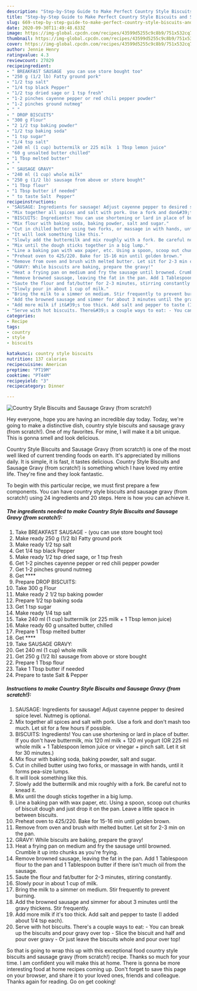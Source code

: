 ```yaml
---
description: "Step-by-Step Guide to Make Perfect Country Style Biscuits and Sausage Gravy (from scratch!)"
title: "Step-by-Step Guide to Make Perfect Country Style Biscuits and Sausage Gravy (from scratch!)"
slug: 669-step-by-step-guide-to-make-perfect-country-style-biscuits-and-sausage-gravy-from-scratch
date: 2020-09-30T11:49:48.633Z
image: https://img-global.cpcdn.com/recipes/43599d5255c9c8b9/751x532cq70/country-style-biscuits-and-sausage-gravy-from-scratch-recipe-main-photo.jpg
thumbnail: https://img-global.cpcdn.com/recipes/43599d5255c9c8b9/751x532cq70/country-style-biscuits-and-sausage-gravy-from-scratch-recipe-main-photo.jpg
cover: https://img-global.cpcdn.com/recipes/43599d5255c9c8b9/751x532cq70/country-style-biscuits-and-sausage-gravy-from-scratch-recipe-main-photo.jpg
author: Jennie Henry
ratingvalue: 4.3
reviewcount: 27829
recipeingredient:
- " BREAKFAST SAUSAGE  you can use store bought too"
- "250 g (1/2 lb) Fatty ground pork"
- "1/2 tsp salt"
- "1/4 tsp black Pepper"
- "1/2 tsp dried sage or 1 tsp fresh"
- "1-2 pinches cayenne pepper or red chili pepper powder"
- "1-2 pinches ground nutmeg"
- " "
- " DROP BISCUITS"
- "300 g Flour"
- "2 1/2 tsp baking powder"
- "1/2 tsp baking soda"
- "1 tsp sugar"
- "1/4 tsp salt"
- "240 ml (1 cup) buttermilk or 225 milk  1 Tbsp lemon juice"
- "60 g unsalted butter chilled"
- "1 Tbsp melted butter"
- " "
- " SAUSAGE GRAVY"
- "240 ml (1 cup) whole milk"
- "250 g (1/2 lb) sausage from above or store bought"
- "1 Tbsp flour"
- "1 Tbsp butter if needed"
- " to taste Salt  Pepper"
recipeinstructions:
- "SAUSAGE: Ingredients for sausage! Adjust cayenne pepper to desired spice level. Nutmeg is optional."
- "Mix together all spices and salt with pork. Use a fork and don&#39;t mash too much. Let sit for a few hours if possible."
- "BISCUITS: Ingredients! You can use shortening or lard in place of butter. If you don&#39;t have buttermilk, mix 120 ml milk + 120 ml yogurt (OR 225 ml whole milk + 1 Tablespoon lemon juice or vinegar + pinch salt. Let it sit for 30 minutes.)"
- "Mix flour with baking soda, baking powder, salt and sugar."
- "Cut in chilled butter using two forks, or massage in with hands, until it forms pea-size lumps."
- "It will look something like this."
- "Slowly add the buttermilk and mix roughly with a fork. Be careful not to knead it."
- "Mix until the dough sticks together in a big lump."
- "Line a baking pan with wax paper, etc. Using a spoon, scoop out chunks of biscuit dough and just drop it on the pan. Leave a little space in between biscuits."
- "Preheat oven to 425/220. Bake for 15-16 min until golden brown."
- "Remove from oven and brush with melted butter. Let sit for 2-3 min on the pan."
- "GRAVY: While biscuits are baking, prepare the gravy!"
- "Heat a frying pan on medium and fry the sausage until browned. Crumble it up into chunks as you&#39;re frying."
- "Remove browned sausage, leaving the fat in the pan. Add 1 Tablespoon flour to the pan and 1 Tablespoon butter if there isn&#39;t much oil from the sausage."
- "Saute the flour and fat/butter for 2-3 minutes, stirring constantly."
- "Slowly pour in about 1 cup of milk."
- "Bring the milk to a simmer on medium. Stir frequently to prevent burning."
- "Add the browned sausage and simmer for about 3 minutes until the gravy thickens. Stir frequently."
- "Add more milk if it&#39;s too thick. Add salt and pepper to taste (I added about 1/4 tsp each)."
- "Serve with hot biscuits. There&#39;s a couple ways to eat: - You can break up the biscuits and pour gravy over top - Slice the biscuit and half and pour over gravy - Or just leave the biscuits whole and pour over top!"
categories:
- Recipe
tags:
- country
- style
- biscuits

katakunci: country style biscuits 
nutrition: 137 calories
recipecuisine: American
preptime: "PT19M"
cooktime: "PT44M"
recipeyield: "3"
recipecategory: Dinner

---
```



![Country Style Biscuits and Sausage Gravy (from scratch!)](https://img-global.cpcdn.com/recipes/43599d5255c9c8b9/751x532cq70/country-style-biscuits-and-sausage-gravy-from-scratch-recipe-main-photo.jpg)

Hey everyone, hope you are having an incredible day today. Today, we're going to make a distinctive dish, country style biscuits and sausage gravy (from scratch!). One of my favorites. For mine, I will make it a bit unique. This is gonna smell and look delicious.

Country Style Biscuits and Sausage Gravy (from scratch!) is one of the most well liked of current trending foods on earth. It's appreciated by millions daily. It is simple, it is fast, it tastes delicious. Country Style Biscuits and Sausage Gravy (from scratch!) is something which I have loved my entire life. They're fine and they look fantastic.




To begin with this particular recipe, we must first prepare a few components. You can have country style biscuits and sausage gravy (from scratch!) using 24 ingredients and 20 steps. Here is how you can achieve it.

<!--inarticleads1-->

##### The ingredients needed to make Country Style Biscuits and Sausage Gravy (from scratch!):

1. Take  BREAKFAST SAUSAGE - (you can use store bought too)
1. Make ready 250 g (1/2 lb) Fatty ground pork
1. Make ready 1/2 tsp salt
1. Get 1/4 tsp black Pepper
1. Make ready 1/2 tsp dried sage, or 1 tsp fresh
1. Get 1-2 pinches cayenne pepper or red chili pepper powder
1. Get 1-2 pinches ground nutmeg
1. Get  ****
1. Prepare  DROP BISCUITS:
1. Take 300 g Flour
1. Make ready 2 1/2 tsp baking powder
1. Prepare 1/2 tsp baking soda
1. Get 1 tsp sugar
1. Make ready 1/4 tsp salt
1. Take 240 ml (1 cup) buttermilk (or 225 milk + 1 Tbsp lemon juice)
1. Make ready 60 g unsalted butter, chilled
1. Prepare 1 Tbsp melted butter
1. Get  ****
1. Take  SAUSAGE GRAVY:
1. Get 240 ml (1 cup) whole milk
1. Get 250 g (1/2 lb) sausage from above or store bought
1. Prepare 1 Tbsp flour
1. Take 1 Tbsp butter if needed
1. Prepare  to taste Salt &amp; Pepper




<!--inarticleads2-->

##### Instructions to make Country Style Biscuits and Sausage Gravy (from scratch!):

1. SAUSAGE: Ingredients for sausage! Adjust cayenne pepper to desired spice level. Nutmeg is optional.
1. Mix together all spices and salt with pork. Use a fork and don&#39;t mash too much. Let sit for a few hours if possible.
1. BISCUITS: Ingredients! You can use shortening or lard in place of butter. If you don&#39;t have buttermilk, mix 120 ml milk + 120 ml yogurt (OR 225 ml whole milk + 1 Tablespoon lemon juice or vinegar + pinch salt. Let it sit for 30 minutes.)
1. Mix flour with baking soda, baking powder, salt and sugar.
1. Cut in chilled butter using two forks, or massage in with hands, until it forms pea-size lumps.
1. It will look something like this.
1. Slowly add the buttermilk and mix roughly with a fork. Be careful not to knead it.
1. Mix until the dough sticks together in a big lump.
1. Line a baking pan with wax paper, etc. Using a spoon, scoop out chunks of biscuit dough and just drop it on the pan. Leave a little space in between biscuits.
1. Preheat oven to 425/220. Bake for 15-16 min until golden brown.
1. Remove from oven and brush with melted butter. Let sit for 2-3 min on the pan.
1. GRAVY: While biscuits are baking, prepare the gravy!
1. Heat a frying pan on medium and fry the sausage until browned. Crumble it up into chunks as you&#39;re frying.
1. Remove browned sausage, leaving the fat in the pan. Add 1 Tablespoon flour to the pan and 1 Tablespoon butter if there isn&#39;t much oil from the sausage.
1. Saute the flour and fat/butter for 2-3 minutes, stirring constantly.
1. Slowly pour in about 1 cup of milk.
1. Bring the milk to a simmer on medium. Stir frequently to prevent burning.
1. Add the browned sausage and simmer for about 3 minutes until the gravy thickens. Stir frequently.
1. Add more milk if it&#39;s too thick. Add salt and pepper to taste (I added about 1/4 tsp each).
1. Serve with hot biscuits. There&#39;s a couple ways to eat: - You can break up the biscuits and pour gravy over top - Slice the biscuit and half and pour over gravy - Or just leave the biscuits whole and pour over top!




So that is going to wrap this up with this exceptional food country style biscuits and sausage gravy (from scratch!) recipe. Thanks so much for your time. I am confident you will make this at home. There is gonna be more interesting food at home recipes coming up. Don't forget to save this page on your browser, and share it to your loved ones, friends and colleague. Thanks again for reading. Go on get cooking!
